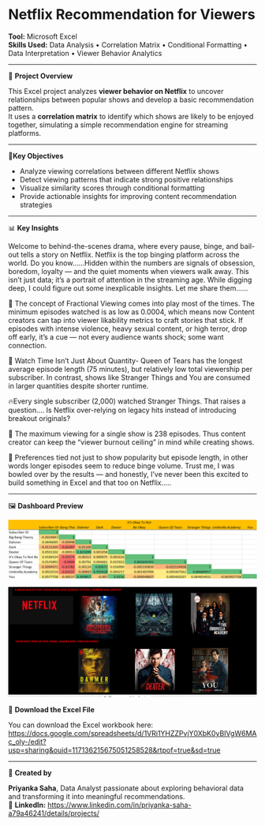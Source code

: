 # Netflix Recommendation for Viewers


**Tool:** Microsoft Excel  
**Skills Used:** Data Analysis • Correlation Matrix • Conditional Formatting • Data Interpretation • Viewer Behavior Analytics  

---
📖 **Project Overview**

This Excel project analyzes **viewer behavior on Netflix** to uncover relationships between popular shows and develop a basic recommendation pattern.  
It uses a **correlation matrix** to identify which shows are likely to be enjoyed together, simulating a simple recommendation engine for streaming platforms.

---

 🎯**Key Objectives**
 
- Analyze viewing correlations between different Netflix shows  
- Detect viewing patterns that indicate strong positive relationships  
- Visualize similarity scores through conditional formatting  
- Provide actionable insights for improving content recommendation strategies  

---

 📊 **Key Insights**
 
Welcome to behind-the-scenes drama, where every pause, binge, and bail-out tells a story on Netflix.
Netflix is the top binging platform across the world. Do you know……Hidden within the numbers are signals of obsession, boredom, loyalty — and the quiet moments when viewers walk away. This isn’t just data; it’s a portrait of attention in the streaming age.
While digging deep, I could figure out some inexplicable insights. Let me share them……

🎯 The concept of Fractional Viewing comes into play most of the times. The minimum episodes watched is as low as 0.0004, which means now Content creators can tap into viewer likability metrics to craft stories that stick. If episodes with intense violence, heavy sexual content, or high terror, drop off early, it’s a cue — not every audience wants shock; some want connection.

🧠 Watch Time Isn’t Just About Quantity- Queen of Tears has the longest average episode length (75 minutes), but relatively low total viewership per subscriber. In contrast, shows like Stranger Things and You are consumed in larger quantities despite shorter runtime.

🔥Every single subscriber (2,000) watched Stranger Things. That raises a question…. Is Netflix over-relying on legacy hits instead of introducing breakout originals?

🚨 The maximum viewing for a single show is 238 episodes. Thus content creator can keep the “viewer burnout ceiling” in mind while creating shows.

📌 Preferences tied not just to show popularity but episode length, in other words longer episodes seem to reduce binge volume.
Trust me, I was bowled over by the results — and honestly, I’ve never been this excited to build something in Excel and that too on Netflix…..

--------

🖼️ **Dashboard Preview**


![Netflix](https://github.com/priyankasaha-bit/Netflix-Recommendation/blob/main/Netflix%20screenshot_2.png?raw=true)

![Netflix](https://github.com/priyankasaha-bit/Netflix-Recommendation/blob/main/Netflix%20Screenshot_1.png?raw=true)

📂 **Download the Excel File**

You can download the Excel workbook here:  
https://docs.google.com/spreadsheets/d/1VRi1YHZZPvjY0XbK0yBIVgW6MAc_oly-/edit?usp=sharing&ouid=117136215675051258528&rtpof=true&sd=true

---

💬 **Created by**

 **Priyanka Saha**, Data Analyst passionate about exploring behavioral data and transforming it into meaningful recommendations.  
📧 **LinkedIn:** https://www.linkedin.com/in/priyanka-saha-a79a46241/details/projects/
